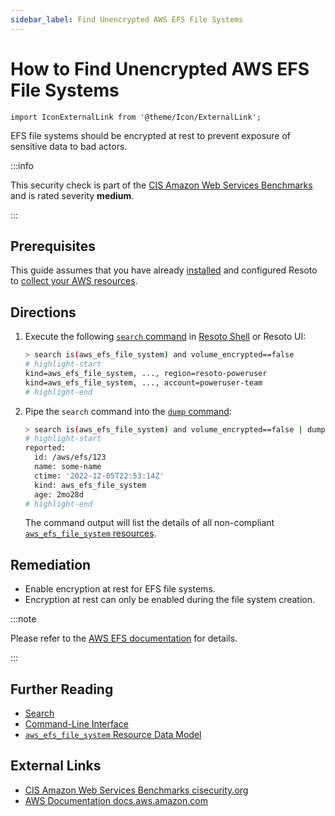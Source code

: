 ```yaml
---
sidebar_label: Find Unencrypted AWS EFS File Systems
---
```


# How to Find Unencrypted AWS EFS File Systems

```mdx-code-block
import IconExternalLink from '@theme/Icon/ExternalLink';
```

EFS file systems should be encrypted at rest to prevent exposure of sensitive data to bad actors.

:::info

This security check is part of the [CIS Amazon Web Services Benchmarks](https://cisecurity.org/benchmark/amazon_web_services) and is rated severity **medium**.

:::

## Prerequisites

This guide assumes that you have already [installed](../../../getting-started/install-resoto/index.md) and configured Resoto to [collect your AWS resources](../../../how-to-guides/data-sources/collect-aws-resource-data.md).

## Directions

1. Execute the following [`search` command](../../../reference/cli/search-commands/search.md) in [Resoto Shell](../../../reference/components/shell.md) or Resoto UI:

   ```bash
   > search is(aws_efs_file_system) and volume_encrypted==false
   # highlight-start
   ​kind=aws_efs_file_system, ..., region=resoto-poweruser
   ​kind=aws_efs_file_system, ..., account=poweruser-team
   # highlight-end
   ```

2. Pipe the `search` command into the [`dump` command](../../../reference/cli/format-commands/dump.md):

   ```bash
   > search is(aws_efs_file_system) and volume_encrypted==false | dump
   # highlight-start
   ​reported:
   ​  id: /aws/efs/123
   ​  name: some-name
   ​  ctime: '2022-12-05T22:53:14Z'
   ​  kind: aws_efs_file_system
   ​  age: 2mo28d
   # highlight-end
   ```

   The command output will list the details of all non-compliant [`aws_efs_file_system` resources](../../../reference/data-models/aws/index.md#aws_efs_file_system).

## Remediation

- Enable encryption at rest for EFS file systems.
- Encryption at rest can only be enabled during the file system creation.

:::note

Please refer to the [AWS EFS documentation](https://docs.aws.amazon.com/efs/latest/ug/encryption-at-rest.html) for details.

:::

## Further Reading

- [Search](../../../reference/search/index.md)
- [Command-Line Interface](../../../reference/cli/index.md)
- [`aws_efs_file_system` Resource Data Model](../../../reference/data-models/aws/index.md#aws_efs_file_system)

## External Links

- [CIS Amazon Web Services Benchmarks <span class="badge badge--secondary">cisecurity.org <IconExternalLink width="10" height="10" /></span>](https://cisecurity.org/benchmark/amazon_web_services)
- [AWS Documentation <span class="badge badge--secondary">docs.aws.amazon.com <IconExternalLink width="10" height="10" /></span>](https://docs.aws.amazon.com/efs/latest/ug/encryption-at-rest.html)
